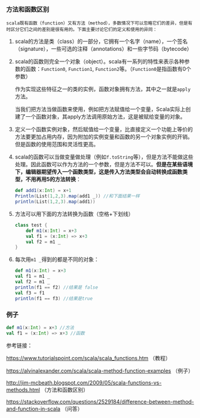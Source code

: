 ### 方法和函数区别	

	scala既有函数（function）又有方法（method），多数情况下可以忽略它们的差异，但是有时区分它们之间的差别是很有用的。下面主要讨论它们的定义和使用的异同：

1. scala的方法是类（class）的一部分，它拥有一个名字（name），一个签名（signature），一些可选的注释（annotations）和一些字节码（bytecode）

2. scala的函数则完全一个对象（object）。scala有一系列的特性来表示各种参数的函数：`Function0`, `Function1`, `Function2`等。（`Function0`是指函数有0个参数）

   作为实现这些特征之一的类的实例，函数对象拥有方法，其中之一就是`apply`方法。

   当我们把方法当做函数来使用，例如把方法赋值给一个变量，Scala实际上创建了一个函数对象，其apply方法调用原始方法，这是被赋给变量的对象。

3. 定义一个函数实例对象，然后赋值给一个变量，比直接定义一个功能上等价的方法要更加占用内存，因为附加的实例变量和函数的另一个对象实例的开销。但是函数的使用范围和灵活性更高。

4. scala的函数可以当做变量做处理（例如`f.toString`等），但是方法不能做这些处理。因此函数可以作为方法的一个参数，但是方法不可以。**但是在某些语境下，编辑器期望传入一个函数类型，这是传入方法类型会自动转换成函数类型，不用再用5的方法转换**：

   ```scala
   def add1(x:Int) = x+1
   Println(List(1,2,3).map(add1 _)) //和下面结果一样
   println(List(1,2,3).map(add1))
   ```

5. 方法可以用下面的方法转换为函数（空格+下划线）

   ```scala
   class test {
       def m1(x:Int) = x+3
       val f1 = (x:Int) => x+3
       val f2 = m1 _
   }
   ```


6. 每次用`m1 _`得到的都是不同的对象：

   ```scala
   def m1(x:Int) = x+3
   val f1 = m1 _
   val f2 = m1 _
   println(f1 == f2) //结果是 false
   val f3 = f1
   println(f1 == f3) //结果是true
   ```

### 例子

```scala
def m1(x:Int) = x+3 //方法
val f1 = (x:Int) => x+3 //函数
```





参考链接：

https://www.tutorialspoint.com/scala/scala_functions.htm （教程）

https://alvinalexander.com/scala/scala-method-function-examples （例子）

http://jim-mcbeath.blogspot.com/2009/05/scala-functions-vs-methods.html （方法和函数区别）

https://stackoverflow.com/questions/2529184/difference-between-method-and-function-in-scala （问答）